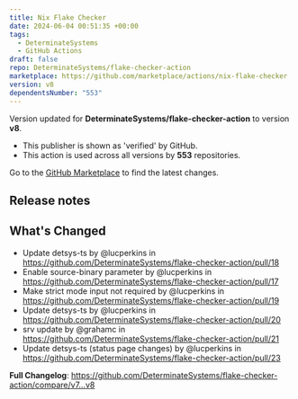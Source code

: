 ```yaml
---
title: Nix Flake Checker
date: 2024-06-04 00:51:35 +00:00
tags:
  - DeterminateSystems
  - GitHub Actions
draft: false
repo: DeterminateSystems/flake-checker-action
marketplace: https://github.com/marketplace/actions/nix-flake-checker
version: v8
dependentsNumber: "553"
---
```



Version updated for **DeterminateSystems/flake-checker-action** to version **v8**.
- This publisher is shown as 'verified' by GitHub.
- This action is used across all versions by **553** repositories.

Go to the [GitHub Marketplace](https://github.com/marketplace/actions/nix-flake-checker) to find the latest changes.

## Release notes

## What's Changed

* Update detsys-ts by @lucperkins in https://github.com/DeterminateSystems/flake-checker-action/pull/18
* Enable source-binary parameter by @lucperkins in https://github.com/DeterminateSystems/flake-checker-action/pull/17
* Make strict mode input not required by @lucperkins in https://github.com/DeterminateSystems/flake-checker-action/pull/19
* Update detsys-ts by @lucperkins in https://github.com/DeterminateSystems/flake-checker-action/pull/20
* srv update by @grahamc in https://github.com/DeterminateSystems/flake-checker-action/pull/21
* Update detsys-ts (status page changes) by @lucperkins in https://github.com/DeterminateSystems/flake-checker-action/pull/23


**Full Changelog**: https://github.com/DeterminateSystems/flake-checker-action/compare/v7...v8
